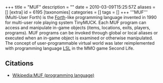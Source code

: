 +++
title = "MUF"
description = ""
date = 2010-03-09T15:25:57Z
aliases = []
[extra]
id = 6195
[taxonomies]
categories = []
tags = []
+++
'''MUF''' (Multi-User Forth) is the [Forth](https://rosettacode.org/wiki/Forth)-like programming language invented in 1990 for multi-user role playing system TinyMUCK. Each MUF program can access and manipulate in-game objects (items, locations, exits, players, programs). MUF programs can be invoked through global or local aliases or executed when an in-game object is examined or otherwise manipulated. The concept of user-programmable virtual world was later reimplemented with programming language [LSL](https://rosettacode.org/wiki/LSL) in the MMO game Second Life.

## Citations
* [Wikipedia:MUF (programming language)](https://en.wikipedia.org/wiki/MUF_(programming_language))
